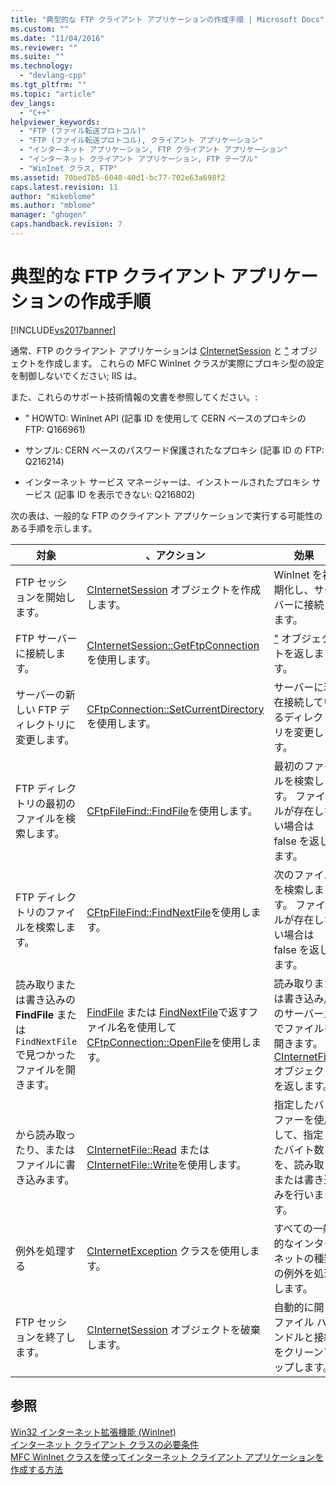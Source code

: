 ```yaml
---
title: "典型的な FTP クライアント アプリケーションの作成手順 | Microsoft Docs"
ms.custom: ""
ms.date: "11/04/2016"
ms.reviewer: ""
ms.suite: ""
ms.technology: 
  - "devlang-cpp"
ms.tgt_pltfrm: ""
ms.topic: "article"
dev_langs: 
  - "C++"
helpviewer_keywords: 
  - "FTP (ファイル転送プロトコル)"
  - "FTP (ファイル転送プロトコル), クライアント アプリケーション"
  - "インターネット アプリケーション, FTP クライアント アプリケーション"
  - "インターネット クライアント アプリケーション, FTP テーブル"
  - "WinInet クラス, FTP"
ms.assetid: 70bed7b5-6040-40d1-bc77-702e63a698f2
caps.latest.revision: 11
author: "mikeblome"
ms.author: "mblome"
manager: "ghogen"
caps.handback.revision: 7
---
```

# 典型的な FTP クライアント アプリケーションの作成手順
[!INCLUDE[vs2017banner](../assembler/inline/includes/vs2017banner.md)]

通常、FTP のクライアント アプリケーションは [CInternetSession](../Topic/CInternetSession%20Class.md) と ["](../mfc/reference/cftpconnection-class.md) オブジェクトを作成します。  これらの MFC WinInet クラスが実際にプロキシ型の設定を制御しないでください; IIS は。  
  
 また、これらのサポート技術情報の文書を参照してください。:  
  
-   " HOWTO: WinInet API \(記事 ID を使用して CERN ベースのプロキシの FTP: Q166961\)  
  
-   サンプル: CERN ベースのパスワード保護されたなプロキシ \(記事 ID の FTP: Q216214\)  
  
-   インターネット サービス マネージャーは、インストールされたプロキシ サービス \(記事 ID を表示できない: Q216802\)  
  
 次の表は、一般的な FTP のクライアント アプリケーションで実行する可能性のある手順を示します。  
  
|対象|、アクション|効果|  
|--------|------------|--------|  
|FTP セッションを開始します。|[CInternetSession](../Topic/CInternetSession%20Class.md) オブジェクトを作成します。|WinInet を初期化し、サーバーに接続します。|  
|FTP サーバーに接続します。|[CInternetSession::GetFtpConnection](../Topic/CInternetSession::GetFtpConnection.md)を使用します。|["](../mfc/reference/cftpconnection-class.md) オブジェクトを返します。|  
|サーバーの新しい FTP ディレクトリに変更します。|[CFtpConnection::SetCurrentDirectory](../Topic/CFtpConnection::SetCurrentDirectory.md)を使用します。|サーバーに現在接続しているディレクトリを変更します。|  
|FTP ディレクトリの最初のファイルを検索します。|[CFtpFileFind::FindFile](../Topic/CFtpFileFind::FindFile.md)を使用します。|最初のファイルを検索します。  ファイルが存在しない場合は false を返します。|  
|FTP ディレクトリのファイルを検索します。|[CFtpFileFind::FindNextFile](../Topic/CFtpFileFind::FindNextFile.md)を使用します。|次のファイルを検索します。  ファイルが存在しない場合は false を返します。|  
|読み取りまたは書き込みの **FindFile** または `FindNextFile` で見つかったファイルを開きます。|[FindFile](../Topic/CFtpFileFind::FindFile.md) または [FindNextFile](../Topic/CFtpFileFind::FindNextFile.md)で返すファイル名を使用して [CFtpConnection::OpenFile](../Topic/CFtpConnection::OpenFile.md)を使用します。|読み取りまたは書き込み用のサーバー上でファイルを開きます。  [CInternetFile](../mfc/reference/cinternetfile-class.md) オブジェクトを返します。|  
|から読み取ったり、またはファイルに書き込みます。|[CInternetFile::Read](../Topic/CInternetFile::Read.md) または [CInternetFile::Write](../Topic/CInternetFile::Write.md)を使用します。|指定したバッファーを使用して、指定したバイト数を、読み取りまたは書き込みを行います。|  
|例外を処理する|[CInternetException](../mfc/reference/cinternetexception-class.md) クラスを使用します。|すべての一般的なインターネットの種類の例外を処理します。|  
|FTP セッションを終了します。|[CInternetSession](../Topic/CInternetSession%20Class.md) オブジェクトを破棄します。|自動的に開くファイル ハンドルと接続をクリーンアップします。|  
  
## 参照  
 [Win32 インターネット拡張機能 \(WinInet\)](../mfc/win32-internet-extensions-wininet.md)   
 [インターネット クライアント クラスの必要条件](../Topic/Prerequisites%20for%20Internet%20Client%20Classes.md)   
 [MFC WinInet クラスを使ってインターネット クライアント アプリケーションを作成する方法](../mfc/writing-an-internet-client-application-using-mfc-wininet-classes.md)